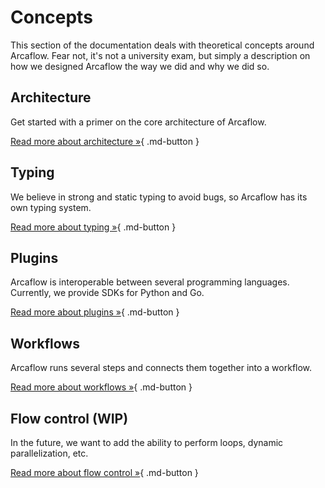 # Concepts

This section of the documentation deals with theoretical concepts around Arcaflow. Fear not, it's not a university exam, but simply a description on how we designed Arcaflow the way we did and why we did so.

<h2>Architecture</h2>

Get started with a primer on the core architecture of Arcaflow.

[Read more about architecture &raquo;](architecture.md){ .md-button }

<h2>Typing</h2>

We believe in strong and static typing to avoid bugs, so Arcaflow has its own typing system.

[Read more about typing &raquo;](typing.md){ .md-button }

<h2>Plugins</h2>

Arcaflow is interoperable between several programming languages. Currently, we provide SDKs for Python and Go.

[Read more about plugins &raquo;](plugins.md){ .md-button }

<h2>Workflows</h2>

Arcaflow runs several steps and connects them together into a workflow.

[Read more about workflows &raquo;](workflows.md){ .md-button }

<h2>Flow control (WIP)</h2>

In the future, we want to add the ability to perform loops, dynamic parallelization, etc.

[Read more about flow control &raquo;](../workflows/flow-control.md){ .md-button }
